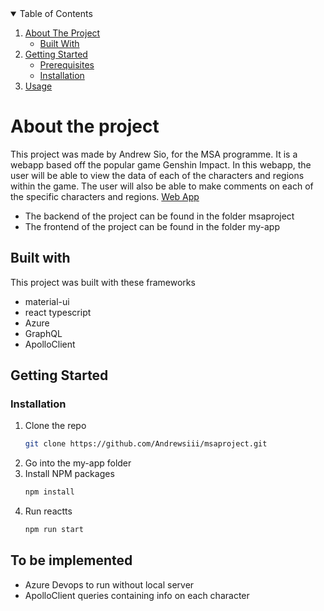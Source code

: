 <details open="open">
  <summary>Table of Contents</summary>
  <ol>
    <li>
      <a href="#about-the-project">About The Project</a>
      <ul>
        <li><a href="#built-with">Built With</a></li>
      </ul>
    </li>
    <li>
      <a href="#getting-started">Getting Started</a>
      <ul>
        <li><a href="#prerequisites">Prerequisites</a></li>
        <li><a href="#installation">Installation</a></li>
      </ul>
    </li>
    <li><a href="#To be Implemented">Usage</a></li>
    </details>
    
# About the project
This project was made by Andrew Sio, for the MSA programme. It is a webapp based off the popular game Genshin Impact. In this webapp, the user will be able to view the data
of each of the characters and regions within the game. The user will also be able to make comments on each of the specific characters and regions. [Web App](https://asio896web.azurewebsites.net/)
* The backend of the project can be found in the folder msaproject 
* The frontend of the project can be found in the folder my-app
## Built with
This project was built with these frameworks 
* material-ui
* react typescript
* Azure
* GraphQL
* ApolloClient
    
## Getting Started
### Installation
1. Clone the repo
   ```sh
   git clone https://github.com/Andrewsiii/msaproject.git
   ```
2. Go into the my-app folder
3. Install NPM packages
   ```sh
   npm install
   ```
4. Run reactts
   ```sh
   npm run start
   ```
## To be implemented
* Azure Devops to run without local server
* ApolloClient queries containing info on each character
